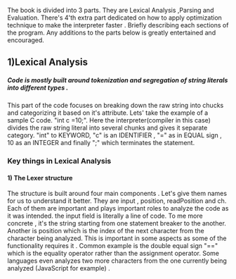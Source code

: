 
The book is divided into  3 parts. They are Lexical Analysis ,Parsing and Evaluation. There's 4'th extra part dedicated on how to apply optimization technique to make the interpreter faster .
Briefly describing each sections of the program. Any additions to the parts below is greatly entertained and encouraged.

## 1)Lexical Analysis
##### Code is mostly built around tokenization and segregation of string literals into different types .

This part of the code focuses on breaking down the raw string into chucks and categorizing it based on it's attribute. Lets' take the example of a sample C code. "int c =10;". Here the interpreter(compiler in this case) divides the raw string literal into several chunks and gives it separate category. "int" to KEYWORD, "c" is an IDENTIFIER , "=" as in EQUAL sign , 10 as an INTEGER and finally ";" which terminates the statement.


### Key things in Lexical Analysis
#### 1) The Lexer structure 
The structure is built around four main components . Let's give them names for us to understand it better. They are input<string> , position<int>, readPosition<int> and ch<byte>. Each of them are important and plays important roles to analyze the code as it was intended. the input field is literally a line of code. To me more concrete , it's the string starting from one statement breaker to the another. Another is position which is the index of the next character from the character being analyzed. This is important in some aspects as some of the functionality requires it . Common example is the double equal sign "==" which is the equality operator rather than the assignment operator. Some languages even analyzes two more characters from the one currently being analyzed (JavaScript for example) .